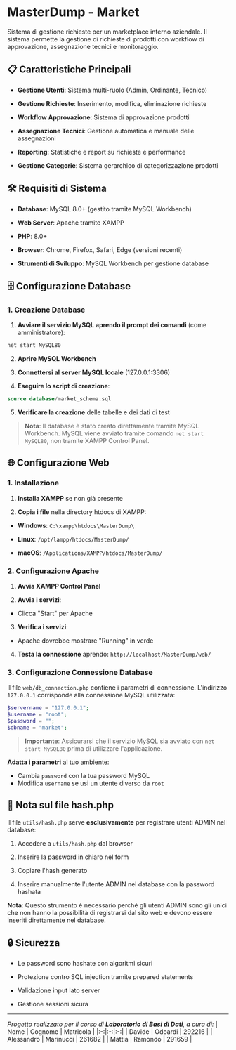 # MasterDump - Market

Sistema di gestione richieste per un marketplace interno aziendale. Il sistema permette la gestione di richieste di prodotti con workflow di approvazione, assegnazione tecnici e monitoraggio.



## 📋 Caratteristiche Principali

-  **Gestione Utenti**: Sistema multi-ruolo (Admin, Ordinante, Tecnico)

-  **Gestione Richieste**: Inserimento, modifica, eliminazione richieste

-  **Workflow Approvazione**: Sistema di approvazione prodotti

-  **Assegnazione Tecnici**: Gestione automatica e manuale delle assegnazioni

-  **Reporting**: Statistiche e report su richieste e performance

-  **Gestione Categorie**: Sistema gerarchico di categorizzazione prodotti  



## 🛠️ Requisiti di Sistema

-  **Database**: MySQL 8.0+ (gestito tramite MySQL Workbench)

-  **Web Server**: Apache tramite XAMPP  

-  **PHP**: 8.0+

-  **Browser**: Chrome, Firefox, Safari, Edge (versioni recenti)

-  **Strumenti di Sviluppo**: MySQL Workbench per gestione database

  

## 🗄️ Configurazione Database

### 1. Creazione Database

1.  **Avviare il servizio MySQL aprendo il prompt dei comandi** (come amministratore):

```cmd
net start MySQL80
```

2.  **Aprire MySQL Workbench**  

3.  **Connettersi al server MySQL locale** (127.0.0.1:3306)

4.  **Eseguire lo script di creazione**:  

```sql
source database/market_schema.sql
```

5.  **Verificare la creazione** delle tabelle e dei dati di test

> **Nota**: Il database è stato creato direttamente tramite MySQL Workbench. MySQL viene avviato tramite comando `net start MySQL80`, non tramite XAMPP Control Panel.



## 🌐 Configurazione Web  

### 1. Installazione

1.  **Installa XAMPP** se non già presente

2.  **Copia i file** nella directory htdocs di XAMPP:

-  **Windows**: `C:\xampp\htdocs\MasterDump\`

-  **Linux**: `/opt/lampp/htdocs/MasterDump/`

-  **macOS**: `/Applications/XAMPP/htdocs/MasterDump/`

### 2. Configurazione Apache

1.  **Avvia XAMPP Control Panel**

2.  **Avvia i servizi**:

- Clicca "Start" per Apache  

3.  **Verifica i servizi**:

- Apache dovrebbe mostrare "Running" in verde  

4. **Testa la connessione** aprendo: `http://localhost/MasterDump/web/`

### 3. Configurazione Connessione Database

Il file `web/db_connection.php` contiene i parametri di connessione. L'indirizzo `127.0.0.1` corrisponde alla connessione MySQL utilizzata:

```php
$servername = "127.0.0.1";
$username = "root";
$password = "";
$dbname = "market";
```

> **Importante**: Assicurarsi che il servizio MySQL sia avviato con `net start MySQL80` prima di utilizzare l'applicazione.

**Adatta i parametri** al tuo ambiente:

- Cambia `password` con la tua password MySQL
- Modifica `username` se usi un utente diverso da `root`

  
  
## 👥 Nota sul file hash.php

Il file `utils/hash.php` serve **esclusivamente** per registrare utenti ADMIN nel database:

1. Accedere a `utils/hash.php` dal browser  

2. Inserire la password in chiaro nel form

3. Copiare l'hash generato

4. Inserire manualmente l'utente ADMIN nel database con la password hashata

**Nota**: Questo strumento è necessario perché gli utenti ADMIN sono gli unici che non hanno la possibilità di registrarsi dal sito web e devono essere inseriti direttamente nel database.



## 🔒 Sicurezza

- Le password sono hashate con algoritmi sicuri

- Protezione contro SQL injection tramite prepared statements

- Validazione input lato server

- Gestione sessioni sicura



---



_Progetto realizzato per il corso di **Laboratorio di Basi di Dati**, a cura di:_
| Nome | Cognome | Matricola |
|:-:|:-:|:-:|
| Davide | Odoardi | 292216 |
| Alessandro | Marinucci | 261682 |
| Mattia | Ramondo | 291659 |
